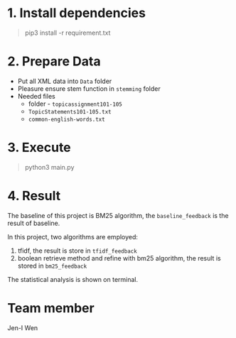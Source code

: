 # 1. Install dependencies

> pip3 install -r requirement.txt

# 2. Prepare Data

- Put all XML data into `Data` folder
- Pleasure ensure stem function in `stemming` folder
- Needed files
    -  folder - `topicassignment101-105`
    - `TopicStatements101-105.txt`
    - `common-english-words.txt`

# 3. Execute

> python3 main.py

# 4. Result

The baseline of this project is BM25 algorithm, the `baseline_feedback` is the result of baseline.

In this project, two algorithms are employed:

1. tfidf, the result is store in `tfidf_feedback`
2. boolean retrieve method and refine with bm25 algorithm, the result is stored in `bm25_feedback`

The statistical analysis is shown on terminal.

# Team member

Jen-I Wen
